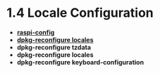 # 1.4 Locale Configuration

* [**raspi-config**](https://www.raspberrypi.org/documentation/configuration/raspi-config.md)
* [**dpkg-reconfigure locales**](https://www.raspberrypi.org/forums/viewtopic.php?t=38231)
* **dpkg-reconfigure tzdata**
* **dpkg-reconfigure locales**
* **dpkg-reconfigure keyboard-configuration**
